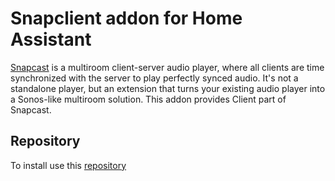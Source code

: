 # Snapclient addon for Home Assistant

[Snapcast](https://github.com/badaix/snapcast) is a multiroom client-server audio player, where all clients are time synchronized with the server to play perfectly synced audio. It's not a standalone player, but an extension that turns your existing audio player into a Sonos-like multiroom solution.
This addon provides Client part of Snapcast.

## Repository

To install use this [repository](https://github.com/amatashkin/hassio-addons)